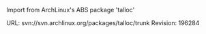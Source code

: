 Import from ArchLinux's ABS package 'talloc'

URL: svn://svn.archlinux.org/packages/talloc/trunk
Revision: 196284
